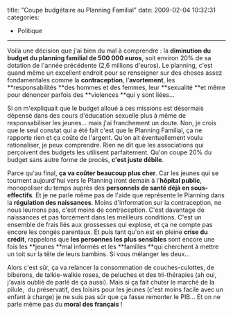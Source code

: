 title: "Coupe budgétaire au Planning Familial"
date: 2009-02-04 10:32:31
categories:
  - Politique
---

Voilà une décision que j'ai bien du mal à comprendre&nbsp;: la **diminution du budget du planning familial de 500 000 euros**, soit environ 20% de sa dotation de l'année précédente (2,6 millions d'euros). Le planning, c'est quand même un excellent endroit pour se renseigner sur des choses assez fondamentales comme la **contraception**, l’**avortement**, les **responsabilités **des hommes et des femmes, leur **sexualité **et même pour dénoncer parfois des **violences **qui y sont liées&#8230;

Si on m'expliquait que le budget alloué à ces missions est désormais dépensé dans des cours d'éducation sexuelle plus à même de responsabiliser les jeunes&#8230; mais j'ai franchement un doute. Non, je crois que le seul constat qui a été fait c'est que le Planning Familial, ça ne rapporte rien et ça coûte de l'argent. Qu'on ait éventuellement voulu rationaliser, je peux comprendre. Rien ne dit que les associations qui perçoivent des budgets les utilisent parfaitement. Qu'on coupe 20% du budget sans autre forme de procès, **c'est juste débile**.

Parce qu'au final, **ça va coûter beaucoup plus cher**. Car les jeunes qui se tournent aujourd'hui vers le Planning iront demain à l'**hôpital public**, monopoliser du temps auprès des **personnels de santé déjà en sous-effectifs**. Et je ne parle même pas de l'aide que représente le Planning dans la **régulation des naissances**. Moins d'information sur la contraception, ne nous leurrons pas, c'est moins de contraception. C'est davantage de naissances et pas forcément dans les meilleurs conditions. C'est un ensemble de frais liés aux grossesses qui explose, et ça ne compte pas encore les congés parentaux. Et puis tant qu'on est en pleine **crise du crédit**, rappelons que **les personnes les plus sensibles** sont encore une fois les **jeunes **mal informés et les **familles **qui cherchent à mettre un toit sur la tête de leurs bambins. Si vous mélanger les deux&#8230;

Alors c'est sûr, ça va relancer la consommation de couches-culottes, de biberons, de talkie-walkie roses, de peluches et des tri-thérapies (ah oui, j'avais oublié de parlé de ça aussi). Mais si ça fait chuter le marché de la pilule,  du préservatif, des loisirs pour les jeunes (c'est moins facile avec un enfant à charge) je ne suis pas sûr que ça fasse remonter le PIB&#8230; Et on ne parle même pas du **moral des français**&nbsp;!